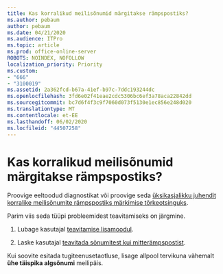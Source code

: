 ```yaml
---
title: Kas korralikud meilisõnumid märgitakse rämpspostiks?
ms.author: pebaum
author: pebaum
ms.date: 04/21/2020
ms.audience: ITPro
ms.topic: article
ms.prod: office-online-server
ROBOTS: NOINDEX, NOFOLLOW
localization_priority: Priority
ms.custom:
- "666"
- "3100019"
ms.assetid: 2a362fcd-b67a-41ef-b97c-7ddc193244dc
ms.openlocfilehash: 3fd6e02f41eae2cdc5306bc6ef3a78aca22842dd
ms.sourcegitcommit: bc7d6f4f3c9f7060d073f5130e1ec856e248d020
ms.translationtype: MT
ms.contentlocale: et-EE
ms.lasthandoff: 06/02/2020
ms.locfileid: "44507258"
---
```

# <a name="do-you-have-legitimate-messages-being-marked-as-spam"></a>Kas korralikud meilisõnumid märgitakse rämpspostiks?

Proovige eeltoodud diagnostikat või proovige seda [üksikasjalikku juhendit korralike meilisõnumite rämpspostiks märkimise tõrkeotsinguks](https://docs.microsoft.com/microsoft-365/security/office-365-security/anti-spam-protection).
  
Parim viis seda tüüpi probleemidest teavitamiseks on järgmine.

1. Lubage kasutajal [teavitamise lisamoodul](https://docs.microsoft.com/microsoft-365/security/office-365-security/enable-the-report-message-add-in).

2. Laske kasutajal [teavitada sõnumitest kui mitterämpspostist](https://support.office.com/article/use-the-report-message-add-in-b5caa9f1-cdf3-4443-af8c-ff724ea719d2).

Kui soovite esitada tugiteenusetaotluse, lisage allpool tervikuna vähemalt **ühe täispika algsõnumi** meilipäis.
  